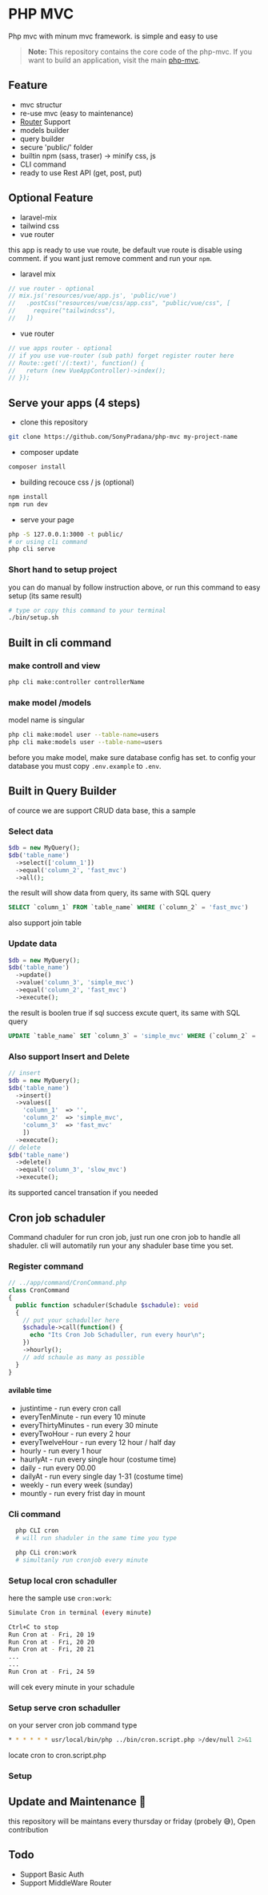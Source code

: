 # PHP MVC

Php mvc with minum mvc framework. is simple and easy to use

> **Note:** This repository contains the core code of the php-mvc. If you want to build an application, visit the main [php-mvc](https://github.com/SonyPradana/php-mvc).

## Feature
- mvc structur
- re-use mvc (easy to maintenance)
- [Router](http://github.com/steampixel/simplePHPRouter) Support
- models builder
- query builder
- secure 'public/' folder
- builtin npm (sass, traser) -> minify css, js
- CLI command
- ready to use Rest API (get, post, put)

## Optional Feature
- laravel-mix
- tailwind css
- vue router

this app is ready to use vue route, be default vue route is disable using comment. if you want just remove comment and run your ```npm```.

- laravel mix
```js
// vue router - optional
// mix.js('resources/vue/app.js', 'public/vue')
//   .postCss("resources/vue/css/app.css", "public/vue/css", [
//     require("tailwindcss"),
//   ])
```
- vue router
```php
// vue apps router - optional
// if you use vue-router (sub path) forget register router here
// Route::get('/(:text)', function() {
//   return (new VueAppController)->index();
// });
```

## Serve your apps (4 steps)
- clone this repository
```bash
git clone https://github.com/SonyPradana/php-mvc my-project-name
 ```
 - composer update
 ```bash
 composer install
 ```
- building recouce css / js (optional)
```bash
npm install
npm run dev
```
- serve your page
```bash
php -S 127.0.0.1:3000 -t public/
# or using cli command
php cli serve
```
### Short hand to setup project
you can do manual by follow instruction above, or run this command to easy setup (its same result)
```bash
# type or copy this command to your terminal
./bin/setup.sh
```
## Built in cli command
### make controll and view
```bash
php cli make:controller controllerName
```
### make model /models
model name is singular
```bash
php cli make:model user --table-name=users
php cli make:models user --table-name=users
```
before you make model, make sure database config has set.
to config your database you must copy ```.env.example``` to ```.env```.

## Built in Query Builder
of cource we are support CRUD data base, this a sample
### Select data 
```php
$db = new MyQuery();
$db('table_name')
  ->select(['column_1'])
  ->equal('column_2', 'fast_mvc')
  ->all();  
```
the result will show data from query,
its same with SQL query
```SQL
SELECT `column_1` FROM `table_name` WHERE (`column_2` = 'fast_mvc')
```
also support join table
### Update data 
```php
$db = new MyQuery();
$db('table_name')
  ->update()
  ->value('column_3', 'simple_mvc')
  ->equal('column_2', 'fast_mvc')
  ->execute();  
```
the result is boolen true if sql success excute quert,
its same with SQL query
```SQL
UPDATE `table_name` SET `column_3` = 'simple_mvc' WHERE (`column_2` = 'fast_mvc')
```
### Also support Insert and Delete
```PHP
// insert
$db = new MyQuery();
$db('table_name')
  ->insert()
  ->values([
    'column_1'  => '',
    'column_2'  => 'simple_mvc',
    'column_3'  => 'fast_mvc'
    ])
  ->execute();
// delete
$db('table_name')
  ->delete()
  ->equal('column_3', 'slow_mvc')
  ->execute();
```
its supported cancel transation if you needed

## Cron job schaduler
Command chaduler for run cron job, just run one cron job to handle all shaduler. cli will automatily run your any shaduler base time you set.

### Register command
```php
// ../app/command/CronCommand.php
class CronCommand
{
  public function schaduler(Schadule $schadule): void
  {
    // put your schaduller here
    $schadule->call(function() {
      echo "Its Cron Job Schaduller, run every hour\n";
    })
    ->hourly();
    // add schaule as many as possible
  }
}
```
#### avilable time
 - justintime - run every cron call
 - everyTenMinute - run every 10 minute
 - everyThirtyMinutes - run every 30 minute
 - everyTwoHour - run every 2 hour
 - everyTwelveHour - run every 12 hour / half day
 - hourly - run every 1 hour
 - haurlyAt - run every single hour (costume time)
 - daily - run every 00.00 
 - dailyAt - run every single day 1-31 (costume time)
 - weekly - run every week (sunday)
 - mountly - run every frist day in mount

### Cli command
```bash
  php CLI cron
  # will run shaduler in the same time you type

  php CLi cron:work
  # simultanly run cronjob every minute
```
### Setup local cron schaduller
here the sample use ```cron:work```:
```bash
Simulate Cron in terminal (every minute)

Ctrl+C to stop
Run Cron at - Fri, 20 19
Run Cron at - Fri, 20 20
Run Cron at - Fri, 20 21
...
...
Run Cron at - Fri, 24 59
```
will cek every minute in your schadule
### Setup serve cron schaduller
on your server cron job command type
```bash
* * * * * * usr/local/bin/php ../bin/cron.script.php >/dev/null 2>&1
```
locate cron to cron.script.php
### Setup 


## Update and Maintenance 🚀
this repository will be maintans every thursday or friday (probely 😅), Open contribution

## Todo
- Support Basic Auth
- Support MiddleWare Router
